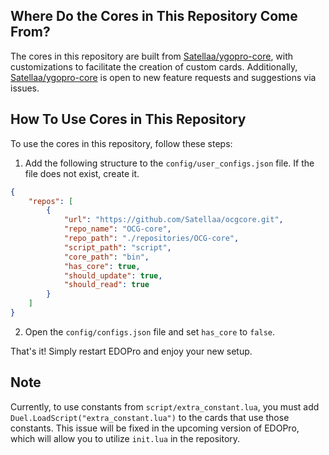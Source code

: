 ## Where Do the Cores in This Repository Come From?

The cores in this repository are built from [Satellaa/ygopro-core](https://github.com/Satellaa/ygopro-core.git), with customizations to facilitate the creation of custom cards. Additionally, [Satellaa/ygopro-core](https://github.com/Satellaa/ygopro-core.git) is open to new feature requests and suggestions via issues.

## How To Use Cores in This Repository

To use the cores in this repository, follow these steps:

1. Add the following structure to the `config/user_configs.json` file. If the file does not exist, create it.

```json
{
	"repos": [
		{
			"url": "https://github.com/Satellaa/ocgcore.git",
			"repo_name": "OCG-core",
			"repo_path": "./repositories/OCG-core",
			"script_path": "script",
			"core_path": "bin",
			"has_core": true,
			"should_update": true,
			"should_read": true
		}
	]
}
```

2. Open the `config/configs.json` file and set `has_core` to `false`.

That's it! Simply restart EDOPro and enjoy your new setup.

## Note
Currently, to use constants from `script/extra_constant.lua`, you must add `Duel.LoadScript("extra_constant.lua")` to the cards that use those constants. This issue will be fixed in the upcoming version of EDOPro, which will allow you to utilize `init.lua` in the repository.